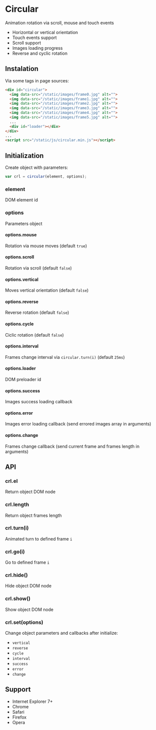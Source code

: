 # Circular

  Animation rotation via scroll, mouse and touch events

* Horizontal or vertical orientation
* Touch events support
* Scroll support
* Images loading progress
* Reverse and cyclic rotation

## Instalation

  Via some tags in page sources:

```html
<div id="circular">
  <img data-src="/static/images/frame0.jpg" alt="">
  <img data-src="/static/images/frame1.jpg" alt="">
  <img data-src="/static/images/frame2.jpg" alt="">
  <img data-src="/static/images/frame3.jpg" alt="">
  <img data-src="/static/images/frame4.jpg" alt="">
  <img data-src="/static/images/frame5.jpg" alt="">
  ...
  <div id="loader"></div>
</div>
...
<script src="/static/js/circular.min.js"></script>
```

## Initialization

  Create object with parameters:

```js
var crl = circular(element, options);
```

### element

  DOM element id

### options

  Parameters object

#### options.mouse

  Rotation via mouse moves (default `true`)

#### options.scroll

  Rotation via scroll (default `false`)

#### options.vertical

  Moves vertical orientation (default `false`)

#### options.reverse

  Reverse rotation (default `false`)

#### options.cycle

  Ciclic rotation (default `false`)

#### options.interval

  Frames change interval via `circular.turn(i)` (default `25ms`)

#### options.loader

  DOM preloader id

#### options.success

  Images success loading callback

#### options.error

  Images error loading callback (send errored images array in arguments)

#### options.change

  Frames change callback (send current frame and frames length in arguments)

## API

### crl.el

  Return object DOM node

### crl.length

  Return object frames length

### crl.turn(i)

  Animated turn to defined frame `i`

### crl.go(i)

  Go to defined frame `i`

### crl.hide()

  Hide object DOM node

### crl.show()

  Show object DOM node

### crl.set(options)

  Change object parameters and callbacks after initialize:

* `vertical`
* `reverse`
* `cycle`
* `interval`
* `success`
* `error`
* `change`

## Support

* Internet Explorer 7+
* Chrome
* Safari
* Firefox
* Opera
